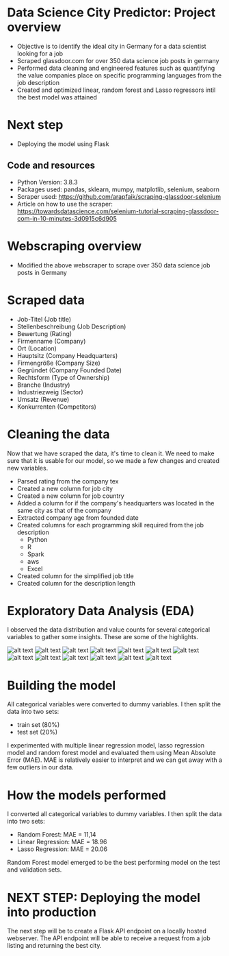 # Data Science City Predictor: Project overview
* Objective is to identify the ideal city in Germany for a data scientist looking for a job
* Scraped glassdoor.com for over 350 data science job posts in germany
* Performed data cleaning and engineered features such as quantifying the value companies place on specific programming languages from the job description
* Created and optimized linear, random forest and Lasso regressors intil the best model was attained

# Next step
* Deploying the model using Flask

## Code and resources
* Python Version: 3.8.3
* Packages used: pandas, sklearn, mumpy, matplotlib, selenium, seaborn
* Scraper used: https://github.com/arapfaik/scraping-glassdoor-selenium
* Article on how to use the scraper: https://towardsdatascience.com/selenium-tutorial-scraping-glassdoor-com-in-10-minutes-3d0915c6d905

# Webscraping overview
* Modified the above webscraper to scrape over 350 data science job posts in Germany

# Scraped data
* Job-Titel (Job title)
* Stellenbeschreibung (Job Description)
* Bewertung (Rating)
* Firmenname (Company)
* Ort (Location)
* Hauptsitz (Company Headquarters)
* Firmengröße (Company Size)
* Gegründet (Company Founded Date)
* Rechtsform (Type of Ownership)
* Branche (Industry)
* Industriezweig (Sector)
* Umsatz (Revenue)
* Konkurrenten (Competitors)

# Cleaning the data
Now that we have scraped the data, it's time to clean it. We need to make sure that it is usable for our model, so we made a few changes and created new variables.
*   Parsed rating from the company tex
*   Created a new column for job city
*   Created a new column for job country
*   Added a column for if the company's headquarters was located in the same city as that of the company
*   Extracted company age from founded date
*   Created columns for each programming skill required from the job description
    * Python
    * R
    * Spark
    * aws
    * Excel
*   Created column for the simplified job title
*   Created column for the description length

# Exploratory Data Analysis (EDA)
I observed the data distribution and value counts for several categorical variables to gather some insights. These are some of the highlights. 

![alt text](https://github.com/Psychic89/code_salary_proj/blob/master/companies.png)
![alt text](https://github.com/Psychic89/code_salary_proj/blob/master/headquarters.png)
![alt text](https://github.com/Psychic89/code_salary_proj/blob/master/job_at_hq.png)
![alt text](https://github.com/Psychic89/code_salary_proj/blob/master/job_roles.png)
![alt text](https://github.com/Psychic89/code_salary_proj/blob/master/leading_industries.png)
![alt text](https://github.com/Psychic89/code_salary_proj/blob/master/most_ds_jobs.png)
![alt text](https://github.com/Psychic89/code_salary_proj/blob/master/python.png)
![alt text](https://github.com/Psychic89/code_salary_proj/blob/master/R.png)
![alt text](https://github.com/Psychic89/code_salary_proj/blob/master/salaries.png)
![alt text](https://github.com/Psychic89/code_salary_proj/blob/master/sql.png)
![alt text](https://github.com/Psychic89/code_salary_proj/blob/master/type_of_company.png)
![alt text](https://github.com/Psychic89/code_salary_proj/blob/master/avg%20_rating_for_job_role.png)
![alt text](https://github.com/Psychic89/code_salary_proj/blob/master/python_company_revenue.png)

# Building the model
All categorical variables were converted to dummy variables. I then split the data into two sets:
*   train set (80%)
*   test set (20%)

I experimented with multiple linear regression model, lasso regression model and random forest model and evaluated them using Mean Absolute Error (MAE). MAE is relatively easier to interpret and we can get away with a few outliers in our data.

# How the models performed
I converted all categorical variables to dummy variables. I then split the data into two sets:
*   Random Forest: MAE = 11,14
*   Linear Regression: MAE = 18.96
*   Lasso Regression: MAE = 20.06

Random Forest model emerged to be the best performing model on the test and validation sets.

# NEXT STEP: Deploying the model into production
The next step will be to create a Flask API endpoint on a locally hosted webserver. The API endpoint will be able to receive a request from a job listing and returning the best city.
